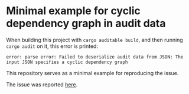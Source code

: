 # Minimal example for cyclic dependency graph in audit data

When building this project with `cargo auditable build`, and then running `cargo audit` on it, this error is printed:

```
error: parse error: Failed to deserialize audit data from JSON: The input JSON specifies a cyclic dependency graph
```

This repository serves as a minimal example for reproducing the issue.

The issue was reported [here](https://github.com/rustsec/rustsec/issues/1043).
